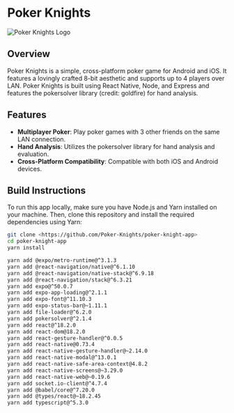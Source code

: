 # Poker Knights 

![Poker Knights Logo]([http://url/to/img.png](https://github.com/Poker-Knights/poker-knight-app/blob/f3ef14fe09faf52e4cb90963d76df676d40bc4b2/poker-knight/src/Graphics/PKLogo.png))

## Overview

Poker Knights is a simple, cross-platform poker game for Android and iOS. It features a lovingly crafted 8-bit aesthetic and supports up to 4 players over LAN. Poker Knights is built using React Native, Node, and Express and features the pokersolver library (credit: goldfire) for hand analysis.


## Features

- **Multiplayer Poker**: Play poker games with 3 other friends on the same LAN connection.
- **Hand Analysis**: Utilizes the pokersolver library for hand analysis and evaluation.
- **Cross-Platform Compatibility**: Compatible with both iOS and Android devices.

## Build Instructions

To run this app locally, make sure you have Node.js and Yarn installed on your machine. Then, clone this repository and install the required dependencies using Yarn:

````bash
git clone <https://github.com/Poker-Knights/poker-knight-app>
cd poker-knight-app
yarn install

yarn add @expo/metro-runtime@^3.1.3
yarn add @react-navigation/native@^6.1.10
yarn add @react-navigation/native-stack@^6.9.18
yarn add @react-navigation/stack@^6.3.21
yarn add expo@^50.0.7
yarn add expo-app-loading@^2.1.1
yarn add expo-font@^11.10.3
yarn add expo-status-bar@~1.11.1
yarn add file-loader@^6.2.0
yarn add pokersolver@^2.1.4
yarn add react@^18.2.0
yarn add react-dom@18.2.0
yarn add react-gesture-handler@^0.0.5
yarn add react-native@0.73.4
yarn add react-native-gesture-handler@~2.14.0
yarn add react-native-modal@^13.0.1
yarn add react-native-safe-area-context@4.8.2
yarn add react-native-screens@~3.29.0
yarn add react-native-web@~0.19.6
yarn add socket.io-client@^4.7.4
yarn add @babel/core@^7.20.0
yarn add @types/react@~18.2.45
yarn add typescript@^5.3.0
````
